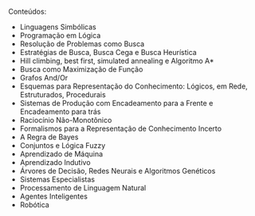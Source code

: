 Conteúdos:

- Linguagens Simbólicas
- Programação em Lógica
- Resolução de Problemas como Busca
- Estratégias de Busca, Busca Cega e Busca Heurística
- Hill climbing, best first, simulated annealing e Algoritmo A\*
- Busca como Maximização de Função
- Grafos And/Or
- Esquemas para Representação do Conhecimento: Lógicos, em Rede, Estruturados, Procedurais
- Sistemas de Produção com Encadeamento para a Frente e Encadeamento para trás
- Raciocínio Não-Monotônico
- Formalismos para a Representação de Conhecimento Incerto
- A Regra de Bayes
- Conjuntos e Lógica Fuzzy
- Aprendizado de Máquina
- Aprendizado Indutivo
- Árvores de Decisão, Redes Neurais e Algoritmos Genéticos
- Sistemas Especialistas
- Processamento de Linguagem Natural
- Agentes Inteligentes
- Robótica
